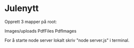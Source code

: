 # Julenytt

Opprett 3 mapper på root:

Images/uploads
PdfFiles
PdfImages

For å starte node server lokalt skriv "node server.js" i terminal.
